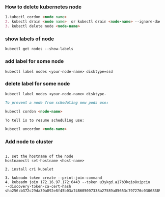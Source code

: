 ### How to delete kubernetes node

```markdown
1.kubectl cordon <node name>
2. kubectl drain <node name>  or kubectl drain <node-name> --ignore-daemonsets --delete-local-data
3. kubectl delete node <node-name>

```

### show labels of node

```
kubectl get nodes --show-labels
```

### add label for some node

```
kubectl label nodes <your-node-name> disktype=ssd
```

### delete label for some node

```
kubectl label nodes <your-node-name> disktype-
```

```markdown
To prevent a node from scheduling new pods use:

kubectl cordon <node-name>

To tell is to resume scheduling use:

kubectl uncordon <node-name>
```

### Add node to cluster

```

1. set the hostname of the node 
hostnamectl set-hostname <host-name>

2. install cri kubelet

3. kubeadm token create --print-join-command
4. kubeadm join 172.16.97.172:6443 --token u3ykgd.a17b3kqio8xipciu     --discovery-token-ca-cert-hash sha256:b372c29da39a892e8f45b03a748605007338a27589a85653c797276c03068389
```
